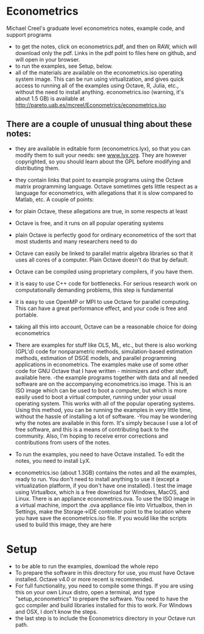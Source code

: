 # Econometrics
Michael Creel's graduate level econometrics notes, example code, and support programs
- to get the notes, click on econometrics.pdf, and then on RAW, which will download only the pdf. Links in the pdf point to files here on github, and will open in your browser.
- to run the examples, see Setup, below.
- all of the materials are available on the econometrics.iso operating system image. This can be run using virtualization, and gives quick access to running all of the examples using Octave, R, Julia, etc., without the need to install anything. econometrics.iso (warning, it's about 1.5 GB) is available at http://pareto.uab.es/mcreel/Econometrics/econometrics.iso

## There are a couple of unusual thing about these notes:
- they are available in editable form (econometrics.lyx), so that you can modify them to suit your needs: see www.lyx.org. They are however copyrighted, so you should learn about the GPL before modifying and distributing them.
- they contain links that point to example programs using the Octave matrix programming language. Octave sometimes gets little respect as a language for econometrics, with allegations that it is slow compared to Matlab, etc. A couple of points:
 - for plain Octave, these allegations are true, in some respects at least
 -  Octave is free, and it runs on all popular operating systems
 - plain Octave is perfectly good for ordinary econometrics of the sort that most students and many researchers need to do
 - Octave can easily be linked to parallel matrix algebra libraries so that it uses all cores of a computer. Plain Octave doesn't do that by default.
 -  Octave can be compiled using proprietary compilers, if you have them.
 - it is easy to use C++ code for bottlenecks. For serious research work on computationally demanding problems, this step is fundamental
 - it is easy to use OpenMP or MPI to use Octave for parallel computing. This can have a great performance effect, and your code is free and portable.
 - taking all this into account, Octave can be a reasonable choice for doing econometrics
- There are examples for stuff like OLS, ML, etc., but there is also working (GPL'd) code for nonparametric methods, simulation-based estimation methods, estimation of DSGE models, and parallel programming applications in econometrics. The examples make use of some other code for GNU Octave that I have written - minimizers and other stuff, available here.
-the example programs together with data and all needed software are on the accompanying econometrics.iso image. This is an ISO image which can be used to boot a computer, but which is more easily used to boot a virtual computer, running under your usual operating system. This works with all of the popular operating systems. Using this method, you can be running the examples in very little time, without the hassle of installing a lot of software.
-You may be wondering why the notes are available in this form. It's simply because I use a lot of free software, and this is a means of contributing back to the community. Also, I'm hoping to receive error corrections and contributions from users of the notes.

- To run the examples, you need to have Octave installed. To edit the notes, you need to install LyX.
- econometrics.iso (about 1.3GB) contains the notes and all the examples, ready to run. You don't need to install anything to use it (except a virtualization platform, if you don't have one installed). I test the image using Virtualbox, which is a free download for Windows, MacOS, and Linux. There is an appliance econometrics.ova. To use the ISO image in a virtual machine, import the .ova appliance file into Virtualbox, then in Settings, make the Storage->IDE controller point to the location where you have save the econometrics.iso file. If you would like the scripts used to build this image, they are here

# Setup
- to be able to run the examples, download the whole repo
- To prepare the software in this directory for use, you must have Octave installed. Octave v4.0 or more recent is recommended.
- For full functionality, you need to compile some things. If you are using this on your own Linux distro, open a terminal, and type "setup_econometrics" to prepare the software. You need to have the gcc compiler and build libraries installed for this to work. For Windows and OSX, I don't know the steps.
- the last step is to include the Econometrics directory in your Octave run path.



